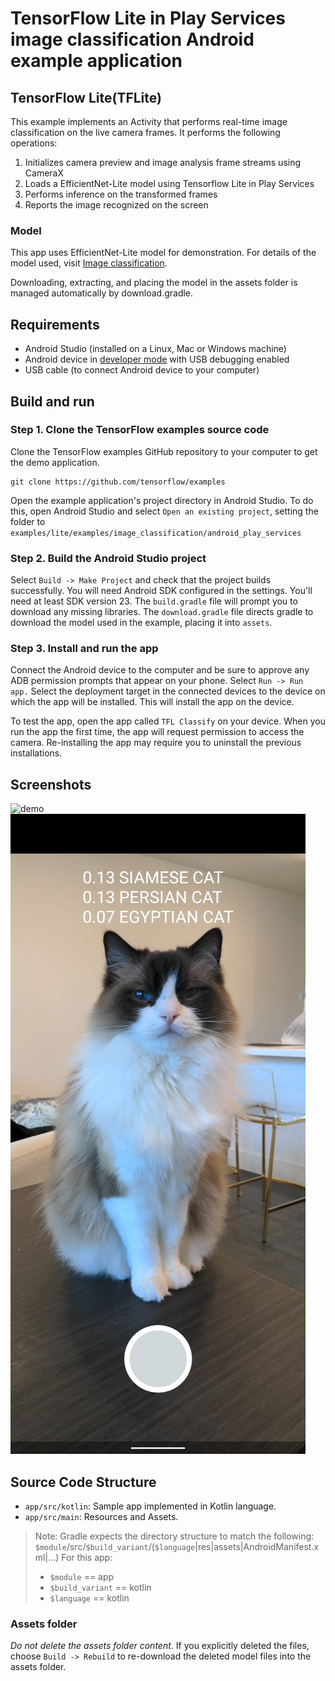 # TensorFlow Lite in Play Services image classification Android example application

## TensorFlow Lite(TFLite)

This example implements an Activity that performs real-time image classification
on the live camera frames. It performs the following operations:

1.  Initializes camera preview and image analysis frame streams using CameraX
2.  Loads a EfficientNet-Lite model using Tensorflow Lite in Play Services
3.  Performs inference on the transformed frames
4.  Reports the image recognized on the screen

### Model

This app uses EfficientNet-Lite model for demonstration. For details of the
model used, visit
[Image classification](https://www.tensorflow.org/lite/models/image_classification/overview).

Downloading, extracting, and placing the model in the assets folder is managed
automatically by download.gradle.

## Requirements

*   Android Studio (installed on a Linux, Mac or Windows machine)
*   Android device in
    [developer mode](https://developer.android.com/studio/debug/dev-options)
    with USB debugging enabled
*   USB cable (to connect Android device to your computer)

## Build and run

### Step 1. Clone the TensorFlow examples source code

Clone the TensorFlow examples GitHub repository to your computer to get the demo
application.

```
git clone https://github.com/tensorflow/examples
```

Open the example application's project directory in Android Studio. To do this,
open Android Studio and select `Open an existing project`, setting the folder to
`examples/lite/examples/image_classification/android_play_services`

### Step 2. Build the Android Studio project

Select `Build -> Make Project` and check that the project builds successfully.
You will need Android SDK configured in the settings. You'll need at least SDK
version 23. The `build.gradle` file will prompt you to download any missing
libraries. The `download.gradle` file directs gradle to download the model used
in the example, placing it into `assets`.

### Step 3. Install and run the app

Connect the Android device to the computer and be sure to approve any ADB
permission prompts that appear on your phone. Select `Run -> Run app.` Select
the deployment target in the connected devices to the device on which the app
will be installed. This will install the app on the device.

To test the app, open the app called `TFL Classify` on your device. When you run
the app the first time, the app will request permission to access the camera.
Re-installing the app may require you to uninstall the previous installations.

## Screenshots

![demo](https://storage.googleapis.com/download.tensorflow.org/tflite/examples/android_play_services_demo.gif "demo animation")
![screenshot 1](screenshots/screenshot-1.jpg "screenshot 1")

## Source Code Structure

*   `app/src/kotlin`: Sample app implemented in Kotlin language.
*   `app/src/main`: Resources and Assets.

> Note: Gradle expects the directory structure to match the following:
> `$module`/src/`$build_variant`/(`$language`|res|assets|AndroidManifest.xml|...)
> For this app:
>
> *   `$module` == app
> *   `$build_variant` == kotlin
> *   `$language` == kotlin

### Assets folder

*Do not delete the assets folder content*. If you explicitly deleted the files,
choose `Build -> Rebuild` to re-download the deleted model files into the assets
folder.
